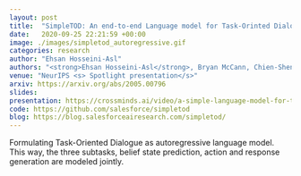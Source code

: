 ```yaml
---
layout: post
title:  "SimpleTOD: An end-to-end Language model for Task-Orinted Dialogue"
date:   2020-09-25 22:21:59 +00:00
image: ./images/simpletod_autoregressive.gif
categories: research
author: "Ehsan Hosseini-Asl"
authors: "<strong>Ehsan Hosseini-Asl</strong>, Bryan McCann, Chien-Sheng Wu, Semih Yavuz, Richard Socher"
venue: "NeurIPS <s> Spotlight presentation</s>"
arxiv: https://arxiv.org/abs/2005.00796
slides:
presentation: https://crossminds.ai/video/a-simple-language-model-for-task-oriented-dialogue-606fd356f43a7f2f827be6ad/
code: https://github.com/salesforce/simpletod
blog: https://blog.salesforceairesearch.com/simpletod/
---
```

Formulating Task-Oriented Dialogue as autoregressive language model. This way, the three subtasks, belief state prediction, action and response generation are modeled jointly.
